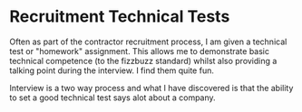 # Recruitment Technical Tests

Often as part of the contractor recruitment process, I am given a 
technical test or "homework" assignment. This allows me to demonstrate 
basic technical competence (to the fizzbuzz standard) whilst also 
providing a talking point during the interview. I find them quite fun.

Interview is a two way process and what I have discovered is that 
the ability to set a good technical test says alot about a company.
 
